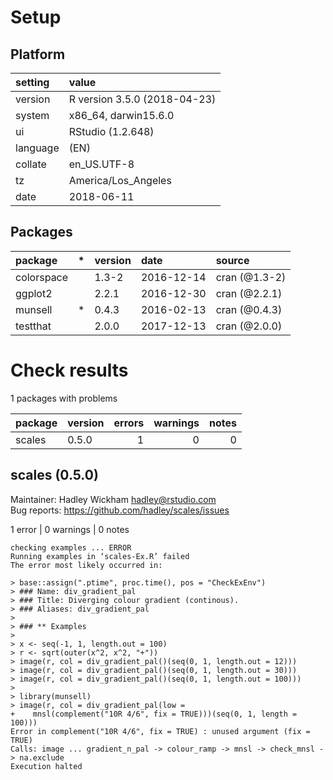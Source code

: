 # Setup

## Platform

|setting  |value                        |
|:--------|:----------------------------|
|version  |R version 3.5.0 (2018-04-23) |
|system   |x86_64, darwin15.6.0         |
|ui       |RStudio (1.2.648)            |
|language |(EN)                         |
|collate  |en_US.UTF-8                  |
|tz       |America/Los_Angeles          |
|date     |2018-06-11                   |

## Packages

|package    |*  |version |date       |source        |
|:----------|:--|:-------|:----------|:-------------|
|colorspace |   |1.3-2   |2016-12-14 |cran (@1.3-2) |
|ggplot2    |   |2.2.1   |2016-12-30 |cran (@2.2.1) |
|munsell    |*  |0.4.3   |2016-02-13 |cran (@0.4.3) |
|testthat   |   |2.0.0   |2017-12-13 |cran (@2.0.0) |

# Check results

1 packages with problems

|package |version | errors| warnings| notes|
|:-------|:-------|------:|--------:|-----:|
|scales  |0.5.0   |      1|        0|     0|

## scales (0.5.0)
Maintainer: Hadley Wickham <hadley@rstudio.com>  
Bug reports: https://github.com/hadley/scales/issues

1 error  | 0 warnings | 0 notes

```
checking examples ... ERROR
Running examples in ‘scales-Ex.R’ failed
The error most likely occurred in:

> base::assign(".ptime", proc.time(), pos = "CheckExEnv")
> ### Name: div_gradient_pal
> ### Title: Diverging colour gradient (continous).
> ### Aliases: div_gradient_pal
> 
> ### ** Examples
> 
> x <- seq(-1, 1, length.out = 100)
> r <- sqrt(outer(x^2, x^2, "+"))
> image(r, col = div_gradient_pal()(seq(0, 1, length.out = 12)))
> image(r, col = div_gradient_pal()(seq(0, 1, length.out = 30)))
> image(r, col = div_gradient_pal()(seq(0, 1, length.out = 100)))
> 
> library(munsell)
> image(r, col = div_gradient_pal(low =
+    mnsl(complement("10R 4/6", fix = TRUE)))(seq(0, 1, length = 100)))
Error in complement("10R 4/6", fix = TRUE) : unused argument (fix = TRUE)
Calls: image ... gradient_n_pal -> colour_ramp -> mnsl -> check_mnsl -> na.exclude
Execution halted
```

